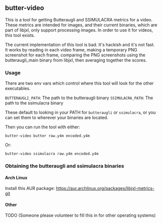 ## butter-video

This is a tool for getting Butteraugli and SSIMULACRA metrics for a video.
These metrics are intended for images, and their current binaries, which are
part of libjxl, only support processing images. In order to use it for videos,
this tool exists.

The current implementation of this tool is bad. It's hackish and it's not fast.
It works by reading in each video frame, making a temporary PNG screenshot for each frame,
comparing the PNG screenshots using the butteraugli_main binary from libjxl,
then averaging together the scores.

### Usage

There are two env vars which control where this tool will look for the other executables.

`BUTTERAUGLI_PATH`: The path to the butteraugli binary
`SSIMULACRA_PATH`: The path to the ssimulacra binary

These default to looking in your PATH for `butteraugli` or `ssimulacra`,
or you can set them to wherever your binaries are located.

Then you can run the tool with either:

`butter-video butter raw.y4m encoded.y4m`

Or:

`butter-video ssimulacra raw.y4m encoded.y4m`

### Obtaining the butteraugli and ssimulacra binaries

#### Arch Linux

Install this AUR package: https://aur.archlinux.org/packages/libjxl-metrics-git

#### Other

TODO (Someone please volunteer to fill this in for other operating systems)
